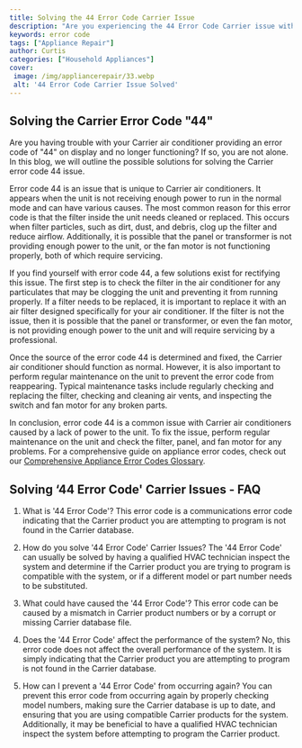 ```yaml
---
title: Solving the 44 Error Code Carrier Issue
description: "Are you experiencing the 44 Error Code Carrier issue with your device Learn how to identify and solve the problem easily in this informative blog post"
keywords: error code
tags: ["Appliance Repair"]
author: Curtis
categories: ["Household Appliances"]
cover: 
 image: /img/appliancerepair/33.webp
 alt: '44 Error Code Carrier Issue Solved'
---
```

## Solving the Carrier Error Code "44" 
Are you having trouble with your Carrier air conditioner providing an error code of "44" on display and no longer functioning? If so, you are not alone. In this blog, we will outline the possible solutions for solving the Carrier error code 44 issue. 

Error code 44 is an issue that is unique to Carrier air conditioners. It appears when the unit is not receiving enough power to run in the normal mode and can have various causes. The most common reason for this error code is that the filter inside the unit needs cleaned or replaced. This occurs when filter particles, such as dirt, dust, and debris, clog up the filter and reduce airflow. Additionally, it is possible that the panel or transformer is not providing enough power to the unit, or the fan motor is not functioning properly, both of which require servicing. 

If you find yourself with error code 44, a few solutions exist for rectifying this issue. The first step is to check the filter in the air conditioner for any particulates that may be clogging the unit and preventing it from running properly. If a filter needs to be replaced, it is important to replace it with an air filter designed specifically for your air conditioner. If the filter is not the issue, then it is possible that the panel or transformer, or even the fan motor, is not providing enough power to the unit and will require servicing by a professional.

Once the source of the error code 44 is determined and fixed, the Carrier air conditioner should function as normal. However, it is also important to perform regular maintenance on the unit to prevent the error code from reappearing. Typical maintenance tasks include regularly checking and replacing the filter, checking and cleaning air vents, and inspecting the switch and fan motor for any broken parts.

In conclusion, error code 44 is a common issue with Carrier air conditioners caused by a lack of power to the unit. To fix the issue, perform regular maintenance on the unit and check the filter, panel, and fan motor for any problems. For a comprehensive guide on appliance error codes, check out our [Comprehensive Appliance Error Codes Glossary](./error-codes/).
## Solving ‘44 Error Code' Carrier Issues - FAQ
1. What is '44 Error Code'?
This error code is a communications error code indicating that the Carrier product you are attempting to program is not found in the Carrier database.

2. How do you solve '44 Error Code' Carrier Issues?
The '44 Error Code' can usually be solved by having a qualified HVAC technician inspect the system and determine if the Carrier product you are trying to program is compatible with the system, or if a different model or part number needs to be substituted.

3. What could have caused the '44 Error Code'?
This error code can be caused by a mismatch in Carrier product numbers or by a corrupt or missing Carrier database file.

4. Does the '44 Error Code' affect the performance of the system?
No, this error code does not affect the overall performance of the system. It is simply indicating that the Carrier product you are attempting to program is not found in the Carrier database.

5. How can I prevent a '44 Error Code' from occurring again?
You can prevent this error code from occurring again by properly checking model numbers, making sure the Carrier database is up to date, and ensuring that you are using compatible Carrier products for the system. Additionally, it may be beneficial to have a qualified HVAC technician inspect the system before attempting to program the Carrier product.
